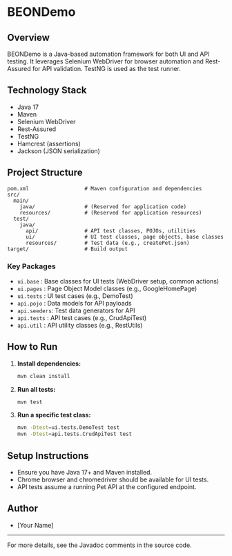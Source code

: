 # BEONDemo

## Overview
BEONDemo is a Java-based automation framework for both UI and API testing. It leverages Selenium WebDriver for browser automation and Rest-Assured for API validation. TestNG is used as the test runner.

## Technology Stack
- Java 17
- Maven
- Selenium WebDriver
- Rest-Assured
- TestNG
- Hamcrest (assertions)
- Jackson (JSON serialization)

## Project Structure
```
pom.xml                  # Maven configuration and dependencies
src/
  main/
    java/                # (Reserved for application code)
    resources/           # (Reserved for application resources)
  test/
    java/
      api/               # API test classes, POJOs, utilities
      ui/                # UI test classes, page objects, base classes
      resources/         # Test data (e.g., createPet.json)
target/                  # Build output
```

### Key Packages
- `ui.base`    : Base classes for UI tests (WebDriver setup, common actions)
- `ui.pages`   : Page Object Model classes (e.g., GoogleHomePage)
- `ui.tests`   : UI test cases (e.g., DemoTest)
- `api.pojo`   : Data models for API payloads
- `api.seeders`: Test data generators for API
- `api.tests`  : API test cases (e.g., CrudApiTest)
- `api.util`   : API utility classes (e.g., RestUtils)

## How to Run
1. **Install dependencies:**
   ```sh
   mvn clean install
   ```
2. **Run all tests:**
   ```sh
   mvn test
   ```
3. **Run a specific test class:**
   ```sh
   mvn -Dtest=ui.tests.DemoTest test
   mvn -Dtest=api.tests.CrudApiTest test
   ```

## Setup Instructions
- Ensure you have Java 17+ and Maven installed.
- Chrome browser and chromedriver should be available for UI tests.
- API tests assume a running Pet API at the configured endpoint.

## Author
- [Your Name]

---
For more details, see the Javadoc comments in the source code.

